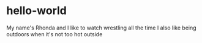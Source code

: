 # hello-world

My name's Rhonda and I like to watch wrestling all the time
I also like being outdoors when it's not too hot outside

